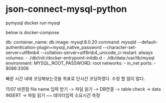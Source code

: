 # json-connect-mysql-python

pymysql
docker run mysql

below is docker-compose

db:
    container_name: db
    image: mysql:8.0.20
    command: mysqld --default-authentication-plugin=mysql_native_password --character-set-server=utf8mb4 --collation-server=utf8mb4_unicode_ci
    restart: always
    volumes:
      - ./db/init:/docker-entrypoint-initdb.d
      - ./db/data:/var/lib/mysql
    environment:
      MYSQL_ROOT_PASSWORD: root
    networks:
      - in_net
    ports:
      - 8086:3306
      
      


빠른 시간 내에 코딩해보는것을 목표로 단시간 코딩하였다.
수정 할 점이 많다.


11/07 바뀐점
file name 입력 받기 -> 파일 읽기 -> DB연결 -> table check -> data INSERT ->
파일 읽기 ~~ 데이터입력  소요시간 측정

